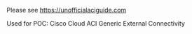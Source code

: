 Please see https://unofficialaciguide.com

Used for POC:  Cisco Cloud ACI Generic External Connectivity
